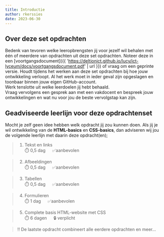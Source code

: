 ```yaml
---
title: Introductie
author: rkerssies
date: 2023-06-30
---
```

## Over deze set opdrachten
Bedenk van tevoren welke leeropbrengsten jij voor jezelf wil behalen met één of meerdere van opdrachten
uit deze set opdrachten. Noteer deze in een [voortgangsdocument]({{ 'https://deltionict.github.io/lucy/ict-lyceum/docs/voortgangsdocument.pdf' | url }})
of vraag om een geprinte versie. Houdt tijdens het werken aan deze set opdrachten bij hoe jouw ontwikkeling verloopt.
Al het werk moet in ieder geval zijn opgeslagen en toonbaar binnen jouw eigen GitHub-account.   
Werk tenslotte uit welke leerdoelen jij hebt behaald. <br>
Vraag vervolgens een gesprek aan met een vakdocent en bespreek jouw ontwikkelingen en wat nu voor jou de beste vervolgstap kan zijn.

## Geadviseerde leerlijn voor deze opdrachtenset
Mocht je zelf geen idee hebben welk opdracht jij zou kunnen doen.
Als jij je wil ontwikkeling van de **HTML-basics** en **CSS-basics**,
dan adviseren wij jou de volgende leerlijn met daarin deze opdracht(en);
> 1.  Tekst en links<br>
> ⏱️ 0,5 dag &emsp;  ✅aanbevolen

> 2. Afbeeldingen<br>
> ⏱️ 0,5 dag &emsp; ✅aanbevolen

> 3. Tabellen<br>
> ⏱️ 0,5 dag &emsp; ✅aanbevolen

> 4. Formulieren<br>
> ⏱️ 1 dag &emsp; ✅aanbevolen

> 5. Complete basis HTML-website met CSS <br>
> ⏱️ 6 dagen &emsp; 🔒 verplicht

> ‼️ De laatste opdracht combineert alle eerdere opdrachten en meer...<br>

